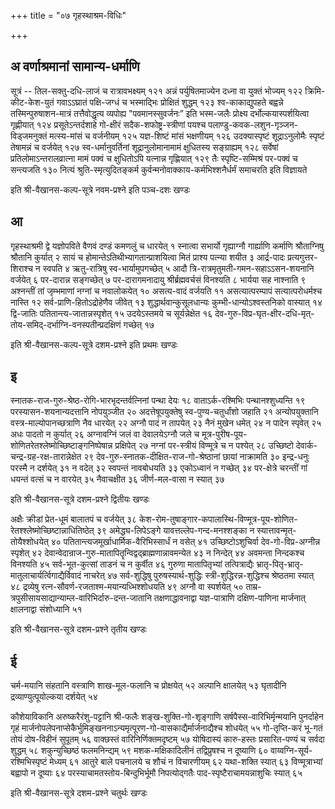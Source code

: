 +++
title = "०७ गृहस्थाश्रम-विधिः"

+++
## अ वर्णाश्रमानां सामान्य-धर्माणि

सूत्रं -- तिल-सक्तु-दधि-लाजं च रात्रावभक्ष्यम्  १२१
अन्नं पर्युषितमाज्येन दध्ना वा युक्तं भोज्यम्  १२२
क्रिमि-कीट-केश-युतं गवाऽऽघ्रातं पक्षि-जग्धं च भस्माद्भिः प्रोक्षितं शुद्धम् १२३
श्व-काकाद्युपहते बह्वन्ने तस्मिन्पुरुषाशन-मात्रं तत्तैवोद्धृत्य व्यपोह्य "पवमानस्सुवर्जनः” इति भस्म-जलैः प्रोक्ष्य दर्भोल्कयास्पर्शयित्वा गृह्णीयात् १२४
प्रसूतेऽन्तर्दशाहे गो-क्षीरं सदैक-शफोष्ट्र-स्त्रीणां पयश्च पलाण्डु-कवक-लशुन-गृञ्जन-विड्जमनुक्तं मत्स्य-मांसं च वर्जनीयम् १२५
यज्ञ-शिष्टं मांसं भक्षणीयम् १२६
उदक्यास्पृष्टं शूद्राऽनुलोमैः स्पृष्टं तेषामन्नं च वर्जयेत् १२७
स्व-धर्मानुवर्तिनां शूद्रानुलोमानामामं क्षुधितस्य सङ्ग्राह्यम् १२८ 
सर्वेषां प्रतिलोमाऽन्तरालव्रात्ना मामं पक्वं च क्षुधितोऽपि यत्नान्न गृह्णियात् १२९
तैः स्पृष्टि-सम्मिश्रं पर-पक्वं च सन्त्यजति १३०
नित्यं श्रुति-स्मृत्युदितङ्कर्म कुर्वन्मनोवाक्काय-कर्मभिश्शनैर्धर्मं समाचरति इति विज्ञायते 

इति श्री-वैखानस-कल्प-सूत्रे नवम-प्रश्ने इति पञ्च-दशः खण्डः 

## आ

गृहस्थाश्रमी द्वे यज्ञोपविते वैणवं दण्डं कमणलुं च धारयेत् १
स्नात्वा सभार्यो गृह्याग्नौ गार्ह्याणि कर्माणि श्रौताग्निषु श्रौतानि कुर्यात् २
सायं च होमान्तेऽतिथीभ्यागतान्प्राशयित्वा मितं प्राश्य पत्न्या शयीत ३
आर्द्र-पादः प्रत्यगुत्तर-शिराश्च न स्वपति ४
ऋतु-रात्रिषु स्व-भार्यामुपगच्छेत् ५
आदौ त्रि-रात्रमृतुमती-गमन-सहाऽऽसन-शयनानि वर्जयेत् ६ 
पर-दारान्न सङ्गच्छेत् ७
पर-दारागमनादायु श्रीर्ब्रह्मवर्चसं विनश्यति ८
भार्यया सह नाश्नाति ९
अश्नन्तीं तां जृम्भमाणां नग्नां च नवालोकयेत् १०
असत्य-वादं वर्जयति ११
असत्यात्परम्पापं सत्यात्परोधर्मश्च नास्ति १२
सर्व-प्राणि-हितोऽद्रोहेणैव जीवेत् १३
शुद्धार्थवान्कुसूलधान्यः कुम्भी-धान्योऽश्वस्तनिको वास्यात् १४
द्वि-जातिः पतितान्त्य-जातान्नस्पृशेत् १५
उदयेऽस्तमये च सूर्यन्नेक्षेत १६
देव-गुरु-विप्र-घृत-क्षीर-दधि-मृत्-तोय-समिद्-दर्भाग्नि-वनस्पतीन्प्रदक्षिणं गच्छेत् १७

इति श्री-वैखानस-कल्प-सूत्रे दशम-प्रश्ने इति प्रथमः खण्डः 

## इ 

स्नातक-राज-गुरु-श्रेष्ठ-रोगि-भारभृदन्तर्वत्निनां पन्था देयः १८
वाताऽर्क-रश्मिभिः पन्थानश्शुध्यन्ति १९
परस्यासन-शयनान्यदत्तानि नोपयुञ्जीत २०
अदत्तेषूपयुक्तेषु स्व-पुण्य-चतुर्धांशो जहाति २१
अन्योपयुक्तानि वस्त्र-माल्योपानच्छत्राणि नैव धारयेत् २२ अग्नौ पादं न तापयेत् २३
नैनं मुखेन धमेत् २४
न पादेन स्पृवेत् २५
अधः पादतो न कुर्यात् २६
अग्नावग्निं जलं वा देवालयेऽग्नौ जले च मूत्र-पुरीष-पूय-शोणितरेतश्लेष्मोच्छिष्टाङ्गनिष्पेषान्न प्रक्षिपेत् २७
नग्नां पर-स्त्रीयं विण्मूत्रे च न पश्येत् २८
उच्छिष्टो देवार्क-चन्द्र-ग्रह-रक्ष-तारान्नेक्षेत २९
देव-गुरु-स्नातक-दीक्षित-राज-गो-श्रेष्ठानां छायां नाक्रामति ३०
इन्द्र-धनुः परस्मै न दर्शयेत् ३१
न वदेत् ३२
स्वपन्तं नावबोधयति ३३
एकोऽध्वानं न गच्छेत् ३४
पर-क्षेत्रे चरन्तीं गां धयन्तं वत्सं च न वारयेत् ३५
नैवाचक्षीत ३६
जीर्ण-मल-वासा न स्यात् ३७

इति श्री-वैखानस-सूत्रे दशम-प्रश्ने द्वितीयः खण्डः 

अक्षैः क्रीडां प्रेत-धूमं बालातपं च वर्जयेत् ३८
केश-रोम-तुषाङ्गार-कपालास्थि-विण्मूत्र-पूय-शोणित-रेतश्श्लेष्मोच्छिष्टान्नाधितिष्ठेत् ३९
अमेद्ध्य-लिपेऽङ्गे यावत्तल्लेप-गन्द-मनश्शङ्का न स्यात्तावन्मृत्-तोयैश्शोधयेत् ४०
पतितान्त्यजमूर्खाधार्मिक-वैरिभिस्सार्धं न वसेत् ४१
उच्छिष्टोऽशुचिर्वा देव-गो-विप्र-अग्नीन्न स्पृशेत् ४२
देवान्वेदान्राज-गुरु-मातापितॄन्विद्वद्ब्राह्मणान्नावमन्येत ४३ 
न निन्देत् ४४
अवमन्ता निन्दकश्च विनश्यति ४५
सर्व-भूत-कुत्सां ताडनं च न कुर्वीत ४६
गुरुणा मातापितृभ्यां तत्पित्राद्यैः भ्रातृ-पितृ-भ्रातृ-मातुलाचार्यर्त्विगाद्यैर्विवादं नाचरेत् ४७
सर्व-शुद्धिषु पुरुषस्यार्थ-शुद्धिः स्त्री-शुद्धिरन्न-शुद्धिश्च श्रेष्ठतमा स्यात् ४८
द्रव्येषु रत्न-सौवर्ण-रजताश्म-मयान्यध्भिश्शोधयति ४९
अग्नौ वा स्पर्शयेत् ५०
ताम्र-त्रपुसीसायसाद्यान्याम्ल-वारिभिर्दारु-दन्त-जातानि तक्षणाद्धावनाद्वा यज्ञ-पात्राणि दक्षिण-पाणिना मार्जनात् क्षालनाद्वा संशोध्यानि ५१

इति श्री-वैखानस-सूत्रे दशम-प्रश्ने तृतीय खण्डः 

## ई 

चर्म-मयानि संहतानि वस्त्राणि शाख-मूल-फलानि च प्रोक्षयेत् ५२ 
अल्पानि क्षालयेत् ५३
घृतादीनि द्रव्याण्युत्पूयोल्कया दर्शयेत् ५४

कौशेयाविकानि अरुष्करैरंशु-पट्टानि श्री-फलैः शङ्ख-शुक्ति-गो-शृङ्गाणि सर्षपैस्स-वारिभिर्मृन्मयानि पुनर्दाहेन गृहं मार्जनोपलेपनाप्सेकैर्भुमिङ्खननाऽन्यमृत्पूरण-गो-वासकाद्यैर्मार्जनाद्यैश्च शोधयेत् ५५ 
गो-तृप्ति-करं भू-गतं तोयं दोष-विहीनं सुपूतम् ५६
वाक्छस्तं वारिनिर्णिक्तमदृष्टम् ५७
योषिदास्यं कारु-हस्तः प्रसारित-पण्यं च सर्वदा शुद्धम् ५८
शकुन्युच्छिष्ठं फलमनिन्द्यम् ५९
मशक-मक्षिकादिलीनं तद्विप्रुषश्च न दूष्याणि ६०
वाय्वग्नि-सूर्य-रश्मिभिस्पृष्टं मेध्यम् ६१
आतुरे बाले पचनालये च शौचं न विचारणीयम् ६२
यथा-शक्ति स्यात् ६३
विण्मूत्राभ्यां बह्वापो न दूष्याः ६४
परस्याचामतस्तोय-बिन्दुभिर्भूमौ निपत्योद्गतैः पाद-स्पृष्टैराचामयन्नाशुचिः स्यात् ६५

इति श्री-वैखानस-सूत्रे दशम-प्रश्ने चतुर्थः खण्डः 